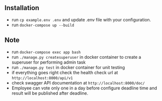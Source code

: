 ## Installation
- run `cp example.env .env` and update .env file with your configuration.
- run `docker-compose up --build`

## Note
- run `docker-compose exec app bash`
- run `./manage.py createsuperuser` in docker container to create a superuser for performing admin task
- run `./manage.py test` in docker container for unit testing
- if everything goes right check the health check url at `http://localhost:8000/api/v1`
- check swagger API documentation at `http://localhost:8000/doc/`
- Employee can vote only one in a day before configure deadline time and result will be published after deadline.